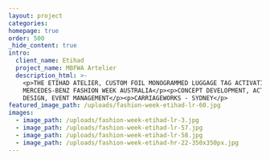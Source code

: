 ```yaml
---
layout: project
categories:
homepage: true
order: 500
_hide_content: true
intro:
  client_name: Etihad
  project_name: MBFWA Artelier
  description_html: >-
    <p>THE ETIHAD ATELIER, CUSTOM FOIL MONOGRAMMED LUGGAGE TAG ACTIVATION AT
    MERCEDES-BENZ FASHION WEEK AUSTRALIA</p><p>CONCEPT DEVELOPMENT, ACTIVATION
    DESIGN, EVENT MANAGEMENT</p><p>CARRIAGEWORKS - SYDNEY</p>
featured_image_path: /uploads/fashion-week-etihad-lr-60.jpg
images:
  - image_path: /uploads/fashion-week-etihad-lr-3.jpg
  - image_path: /uploads/fashion-week-etihad-lr-57.jpg
  - image_path: /uploads/fashion-week-etihad-lr-58.jpg
  - image_path: /uploads/fashion-week-etihad-hr-22-350x350px.jpg
---
```

